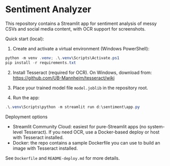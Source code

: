 # Sentiment Analyzer

This repository contains a Streamlit app for sentiment analysis of messy CSVs and social media content, with OCR support for screenshots.

Quick start (local):

1. Create and activate a virtual environment (Windows PowerShell):

```powershell
python -m venv .venv; .\.venv\Scripts\Activate.ps1
pip install -r requirements.txt
```

2. Install Tesseract (required for OCR). On Windows, download from:
https://github.com/UB-Mannheim/tesseract/wiki

3. Place your trained model file `model.joblib` in the repository root.

4. Run the app:

```powershell
.\.venv\Scripts\python -m streamlit run d:\sentiment\app.py
```

Deployment options

- Streamlit Community Cloud: easiest for pure-Streamlit apps (no system-level Tesseract). If you need OCR, use a Docker-based deploy or host with Tesseract installed.
- Docker: the repo contains a sample Dockerfile you can use to build an image with Tesseract installed.

See `Dockerfile` and `README-deploy.md` for more details.
